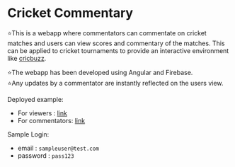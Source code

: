 # Cricket Commentary

:star:This is a webapp where commentators can commentate on cricket matches and users can view scores and commentary of the matches. This can be applied to cricket tournaments to provide an interactive environment like [cricbuzz](http://www.cricbuzz.com).

:star:The webapp has been developed using Angular and Firebase.<br>
:star:Any updates by a commentator are instantly reflected on the users view.

Deployed example: 
- For viewers : [link](https://commentary-staging.firebaseapp.com/)
- For commentators: [link](https://commentary-staging.firebaseapp.com/commentary)

Sample Login:
- email : `sampleuser@test.com`
- password : `pass123`